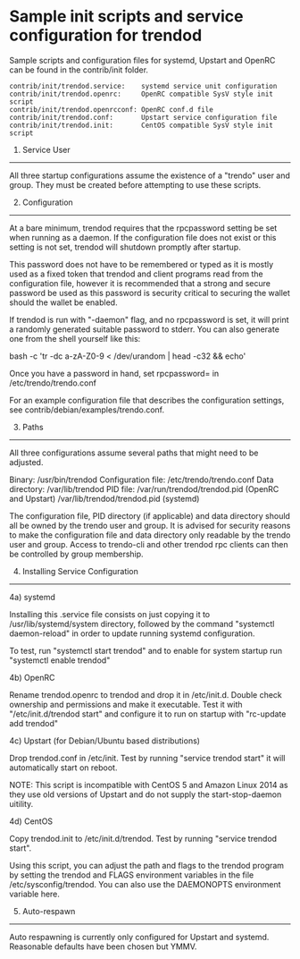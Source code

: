 Sample init scripts and service configuration for trendod
==========================================================

Sample scripts and configuration files for systemd, Upstart and OpenRC
can be found in the contrib/init folder.

    contrib/init/trendod.service:    systemd service unit configuration
    contrib/init/trendod.openrc:     OpenRC compatible SysV style init script
    contrib/init/trendod.openrcconf: OpenRC conf.d file
    contrib/init/trendod.conf:       Upstart service configuration file
    contrib/init/trendod.init:       CentOS compatible SysV style init script

1. Service User
---------------------------------

All three startup configurations assume the existence of a "trendo" user
and group.  They must be created before attempting to use these scripts.

2. Configuration
---------------------------------

At a bare minimum, trendod requires that the rpcpassword setting be set
when running as a daemon.  If the configuration file does not exist or this
setting is not set, trendod will shutdown promptly after startup.

This password does not have to be remembered or typed as it is mostly used
as a fixed token that trendod and client programs read from the configuration
file, however it is recommended that a strong and secure password be used
as this password is security critical to securing the wallet should the
wallet be enabled.

If trendod is run with "-daemon" flag, and no rpcpassword is set, it will
print a randomly generated suitable password to stderr.  You can also
generate one from the shell yourself like this:

bash -c 'tr -dc a-zA-Z0-9 < /dev/urandom | head -c32 && echo'

Once you have a password in hand, set rpcpassword= in /etc/trendo/trendo.conf

For an example configuration file that describes the configuration settings,
see contrib/debian/examples/trendo.conf.

3. Paths
---------------------------------

All three configurations assume several paths that might need to be adjusted.

Binary:              /usr/bin/trendod
Configuration file:  /etc/trendo/trendo.conf
Data directory:      /var/lib/trendod
PID file:            /var/run/trendod/trendod.pid (OpenRC and Upstart)
                     /var/lib/trendod/trendod.pid (systemd)

The configuration file, PID directory (if applicable) and data directory
should all be owned by the trendo user and group.  It is advised for security
reasons to make the configuration file and data directory only readable by the
trendo user and group.  Access to trendo-cli and other trendod rpc clients
can then be controlled by group membership.

4. Installing Service Configuration
-----------------------------------

4a) systemd

Installing this .service file consists on just copying it to
/usr/lib/systemd/system directory, followed by the command
"systemctl daemon-reload" in order to update running systemd configuration.

To test, run "systemctl start trendod" and to enable for system startup run
"systemctl enable trendod"

4b) OpenRC

Rename trendod.openrc to trendod and drop it in /etc/init.d.  Double
check ownership and permissions and make it executable.  Test it with
"/etc/init.d/trendod start" and configure it to run on startup with
"rc-update add trendod"

4c) Upstart (for Debian/Ubuntu based distributions)

Drop trendod.conf in /etc/init.  Test by running "service trendod start"
it will automatically start on reboot.

NOTE: This script is incompatible with CentOS 5 and Amazon Linux 2014 as they
use old versions of Upstart and do not supply the start-stop-daemon uitility.

4d) CentOS

Copy trendod.init to /etc/init.d/trendod. Test by running "service trendod start".

Using this script, you can adjust the path and flags to the trendod program by
setting the trendod and FLAGS environment variables in the file
/etc/sysconfig/trendod. You can also use the DAEMONOPTS environment variable here.

5. Auto-respawn
-----------------------------------

Auto respawning is currently only configured for Upstart and systemd.
Reasonable defaults have been chosen but YMMV.

